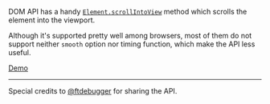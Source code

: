 DOM API has a handy  [`Element.scrollIntoView`](https://developer.mozilla.org/en/docs/Web/API/Element/scrollIntoView) method which scrolls the element into the viewport.

Although it's supported pretty well among browsers, most of them do not support neither `smooth` option nor timing function, which make the API less useful.

[Demo](https://jsfiddle.net/sqzpwbdc/1/show/)

---

Special credits to [@ftdebugger](https://github.com/ftdebugger) for sharing the API.
